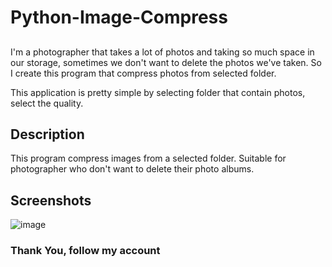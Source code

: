 # Python-Image-Compress

## 
I'm a photographer that takes a lot of photos and taking so much space in our storage, sometimes we don't want to delete
the photos we've taken. So I create this program that compress photos from selected folder.

This application is pretty simple by selecting folder that contain photos,
select the quality. 

## Description

This program compress images from a selected folder.
Suitable for photographer who don't want to delete their photo albums.

## Screenshots

![image](https://github.com/realino98/Python-Image-Compress/assets/63583418/6dfcf231-b1dc-455c-8a21-68b01699a6e2)

### Thank You, follow my account
